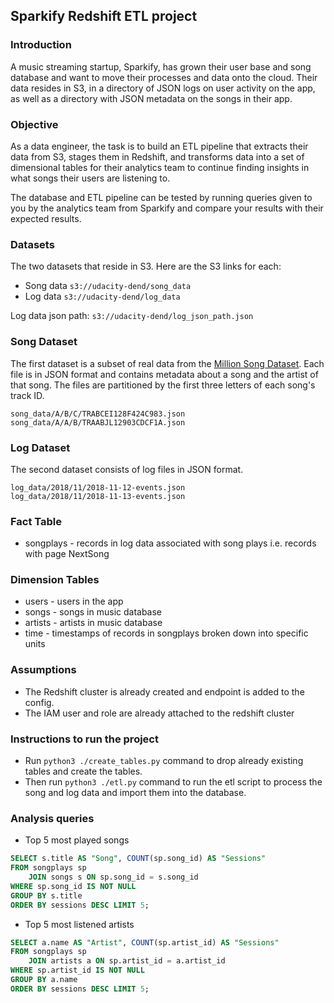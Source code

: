 ## Sparkify Redshift ETL project
### Introduction
A music streaming startup, Sparkify, has grown their user base and song database and want to move their processes and data onto the cloud. Their data resides in S3, in a directory of JSON logs on user activity on the app, as well as a directory with JSON metadata on the songs in their app.

### Objective
<p>As a data engineer, the task is to build an ETL pipeline that extracts their data from S3, stages them in Redshift, and transforms data into a set of dimensional tables for their analytics team to continue finding insights in what songs their users are listening to.</p>
<p>The database and ETL pipeline can be tested by running queries given to you by the analytics team from Sparkify and compare your results with their expected results.</p>

### Datasets
The two datasets that reside in S3. Here are the S3 links for each:
- Song data ``s3://udacity-dend/song_data``
- Log data ``s3://udacity-dend/log_data``

Log data json path: ``s3://udacity-dend/log_json_path.json``

### Song Dataset
The first dataset is a subset of real data from the [Million Song Dataset](https://labrosa.ee.columbia.edu/millionsong/). Each file is in JSON format and contains metadata about a song and the artist of that song. The files are partitioned by the first three letters of each song's track ID. 

```
song_data/A/B/C/TRABCEI128F424C983.json
song_data/A/A/B/TRAABJL12903CDCF1A.json
```

### Log Dataset
The second dataset consists of log files in JSON format.
```
log_data/2018/11/2018-11-12-events.json
log_data/2018/11/2018-11-13-events.json
```

### Fact Table
- songplays - records in log data associated with song plays i.e. records with page NextSong

### Dimension Tables
- users - users in the app
- songs - songs in music database
- artists - artists in music database
- time - timestamps of records in songplays broken down into specific units

### Assumptions
- The Redshift cluster is already created and endpoint is added to the config.
- The IAM user and role are already attached to the redshift cluster

### Instructions to run the project
- Run ``python3 ./create_tables.py`` command to drop already existing tables and create the tables.
- Then run ``python3 ./etl.py`` command to run the etl script to process the song and log data and import them into the database.

### Analysis queries

- Top 5 most played songs
```sql
SELECT s.title AS "Song", COUNT(sp.song_id) AS "Sessions" 
FROM songplays sp 
    JOIN songs s ON sp.song_id = s.song_id 
WHERE sp.song_id IS NOT NULL 
GROUP BY s.title 
ORDER BY sessions DESC LIMIT 5;
```

- Top 5 most listened artists

```sql
SELECT a.name AS "Artist", COUNT(sp.artist_id) AS "Sessions" 
FROM songplays sp 
    JOIN artists a ON sp.artist_id = a.artist_id 
WHERE sp.artist_id IS NOT NULL 
GROUP BY a.name 
ORDER BY sessions DESC LIMIT 5;
```


